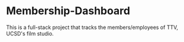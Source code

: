 # Membership-Dashboard
This is a full-stack project that tracks the members/employees of TTV, UCSD's film studio.
